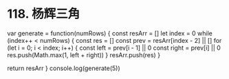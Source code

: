 # 118. 杨辉三角

var generate = function(numRows) {
  const resArr = []
  let index = 0
  while (index++ < numRows) {
    const res = []
    const prev = resArr[index - 2] || []
    for (let i = 0; i < index; i++) {
      const left = prev[i - 1] || 0
      const right = prev[i] || 0
      res.push(Math.max(1, left + right))
    }
    resArr.push(res)
  }

  return resArr
}
console.log(generate(5))
